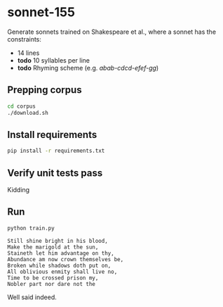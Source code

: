# sonnet-155
Generate sonnets trained on Shakespeare et al., where a sonnet has the constraints:
* 14 lines
* **todo** 10 syllables per line
* **todo** Rhyming scheme (e.g. _abab-cdcd-efef-gg_)

## Prepping corpus
```bash
cd corpus
./download.sh
```

## Install requirements
```bash
pip install -r requirements.txt
```

## Verify unit tests pass
Kidding

## Run
```bash
python train.py
```
```
Still shine bright in his blood,
Make the marigold at the sun,
Staineth let him advantage on thy,
Abundance am now crown themselves be,
Broken while shadows doth put on,
All oblivious enmity shall live no,
Time to be crossed prison my,
Nobler part nor dare not the
```

Well said indeed.

